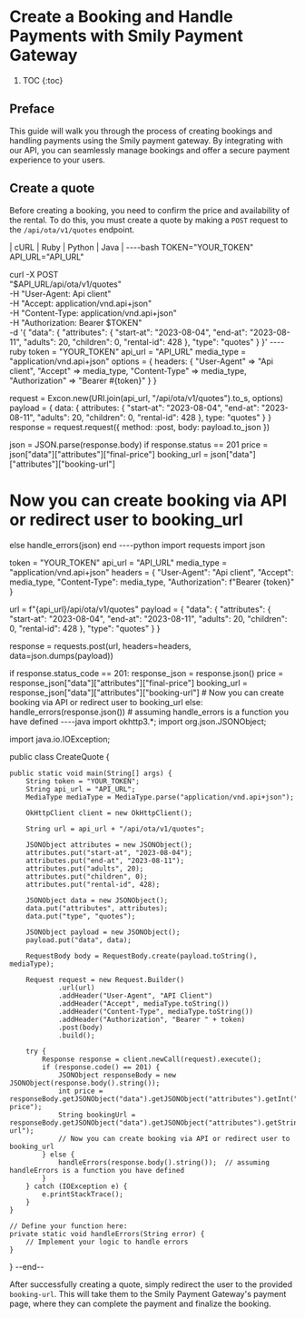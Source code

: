 # Create a Booking and Handle Payments with Smily Payment Gateway

1. TOC
{:toc}

## Preface

This guide will walk you through the process of creating bookings and handling payments using the Smily payment gateway. By integrating with our API, you can seamlessly manage bookings and offer a secure payment experience to your users.

## Create a quote

Before creating a booking, you need to confirm the price and availability of the rental. To do this, you must create a quote by making a `POST` request to the `/api/ota/v1/quotes` endpoint.

| cURL | Ruby | Python | Java |
----bash
TOKEN="YOUR_TOKEN"
API_URL="API_URL"

curl -X POST \
  "$API_URL/api/ota/v1/quotes" \
  -H "User-Agent: Api client" \
  -H "Accept: application/vnd.api+json" \
  -H "Content-Type: application/vnd.api+json" \
  -H "Authorization: Bearer $TOKEN" \
  -d '{
  "data": {
    "attributes": {
      "start-at": "2023-08-04",
      "end-at": "2023-08-11",
      "adults": 20,
      "children": 0,
      "rental-id": 428
    },
    "type": "quotes"
  }
}'
----ruby
token = "YOUR_TOKEN"
api_url = "API_URL"
media_type = "application/vnd.api+json"
options = {
  headers: {
    "User-Agent" => "Api client",
    "Accept" => media_type,
    "Content-Type" => media_type,
    "Authorization" => "Bearer #{token}"
  }
}

request = Excon.new(URI.join(api_url, "/api/ota/v1/quotes").to_s, options)
payload = {
  data: {
    attributes: {
      "start-at": "2023-08-04",
      "end-at": "2023-08-11",
      "adults": 20,
      "children": 0,
      "rental-id": 428
    },
    type: "quotes"
  }
}
response = request.request({
  method: :post,
  body: payload.to_json
})

json = JSON.parse(response.body)
if response.status == 201
  price = json["data"]["attributes"]["final-price"]
  booking_url = json["data"]["attributes"]["booking-url"]
  # Now you can create booking via API or redirect user to booking_url
else
  handle_errors(json)
end
----python
import requests
import json

token = "YOUR_TOKEN"
api_url = "API_URL"
media_type = "application/vnd.api+json"
headers = {
    "User-Agent": "Api client",
    "Accept": media_type,
    "Content-Type": media_type,
    "Authorization": f"Bearer {token}"
}

url = f"{api_url}/api/ota/v1/quotes"
payload = {
    "data": {
        "attributes": {
            "start-at": "2023-08-04",
            "end-at": "2023-08-11",
            "adults": 20,
            "children": 0,
            "rental-id": 428
        },
        "type": "quotes"
    }
}

response = requests.post(url, headers=headers, data=json.dumps(payload))

if response.status_code == 201:
    response_json = response.json()
    price = response_json["data"]["attributes"]["final-price"]
    booking_url = response_json["data"]["attributes"]["booking-url"]
    # Now you can create booking via API or redirect user to booking_url
else:
    handle_errors(response.json())  # assuming handle_errors is a function you have defined
----java
import okhttp3.*;
import org.json.JSONObject;

import java.io.IOException;

public class CreateQuote {

    public static void main(String[] args) {
        String token = "YOUR_TOKEN";
        String api_url = "API_URL";
        MediaType mediaType = MediaType.parse("application/vnd.api+json");

        OkHttpClient client = new OkHttpClient();

        String url = api_url + "/api/ota/v1/quotes";

        JSONObject attributes = new JSONObject();
        attributes.put("start-at", "2023-08-04");
        attributes.put("end-at", "2023-08-11");
        attributes.put("adults", 20);
        attributes.put("children", 0);
        attributes.put("rental-id", 428);

        JSONObject data = new JSONObject();
        data.put("attributes", attributes);
        data.put("type", "quotes");

        JSONObject payload = new JSONObject();
        payload.put("data", data);

        RequestBody body = RequestBody.create(payload.toString(), mediaType);

        Request request = new Request.Builder()
                .url(url)
                .addHeader("User-Agent", "API Client")
                .addHeader("Accept", mediaType.toString())
                .addHeader("Content-Type", mediaType.toString())
                .addHeader("Authorization", "Bearer " + token)
                .post(body)
                .build();

        try {
            Response response = client.newCall(request).execute();
            if (response.code() == 201) {
                JSONObject responseBody = new JSONObject(response.body().string());
                int price = responseBody.getJSONObject("data").getJSONObject("attributes").getInt("final-price");
                String bookingUrl = responseBody.getJSONObject("data").getJSONObject("attributes").getString("booking-url");
                // Now you can create booking via API or redirect user to booking_url
            } else {
                handleErrors(response.body().string());  // assuming handleErrors is a function you have defined
            }
        } catch (IOException e) {
            e.printStackTrace();
        }
    }

    // Define your function here:
    private static void handleErrors(String error) {
        // Implement your logic to handle errors
    }
}
--end--

After successfully creating a quote, simply redirect the user to the provided `booking-url`. This will take them to the Smily Payment Gateway's payment page, where they can complete the payment and finalize the booking.
